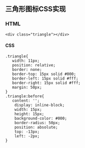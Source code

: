 ## 三角形图标CSS实现

### HTML
    <div class="triangle"></div>

#### CSS
    .triangle{
       width: 11px;
       position: relative;
       border: none;
       border-top: 15px solid #000;
       border-left: 15px solid #fff;
       border-right: 15px solid #fff;
       margin: 50px;
    }
    .triangle:before{
       content: '';
        display: inline-block;
        width: 15px;
        height: 15px;
        background-color: #000;
        border-radius: 50px;
        position: absolute;
        top: -13px;
        left: -2px;
    }

